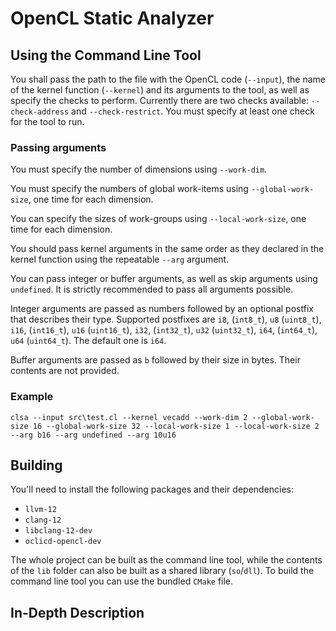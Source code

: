 # OpenCL Static Analyzer

## Using the Command Line Tool

You shall pass the path to the file with the OpenCL code (`--input`), the name of the kernel function (`--kernel`) and its arguments to the tool, as well as specify the checks to perform.
Currently there are two checks available: `--check-address` and `--check-restrict`. You must specify at least one check for the tool to run.

### Passing arguments

You must specify the number of dimensions using `--work-dim`.

You must specify the numbers of global work-items using `--global-work-size`, one time for each dimension.

You can specify the sizes of work-groups using `--local-work-size`, one time for each dimension.

You should pass kernel arguments in the same order as they declared in the kernel function using the repeatable `--arg` argument.

You can pass integer or buffer arguments, as well as skip arguments using `undefined`.
It is strictly recommended to pass all arguments possible.

Integer arguments are passed as numbers followed by an optional postfix that describes their type.
Supported postfixes are `i8`, (`int8_t`), `u8` (`uint8_t`), `i16`, (`int16_t`), `u16` (`uint16_t`),
`i32`, (`int32_t`), `u32` (`uint32_t`), `i64`, (`int64_t`), `u64` (`uint64_t`). The default one is `i64`.

Buffer arguments are passed as `b` followed by their size in bytes. Their contents are not provided.

### Example

`clsa --input src\test.cl --kernel vecadd --work-dim 2 --global-work-size 16 --global-work-size 32 --local-work-size 1 --local-work-size 2 --arg b16 --arg undefined --arg 10u16`

## Building

You'll need to install the following packages and their dependencies:
 - `llvm-12`
 - `clang-12`
 - `libclang-12-dev`
 - `oclicd-opencl-dev`

The whole project can be built as the command line tool, while the contents of the `lib` folder can also be built as a shared library (`so`/`dll`).
To build the command line tool you can use the bundled `CMake` file.

## In-Depth Description


